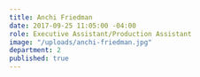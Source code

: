 ```yaml
---
title: Anchi Friedman
date: 2017-09-25 11:05:00 -04:00
role: Executive Assistant/Production Assistant
image: "/uploads/anchi-friedman.jpg"
department: 2
published: true
---
```

